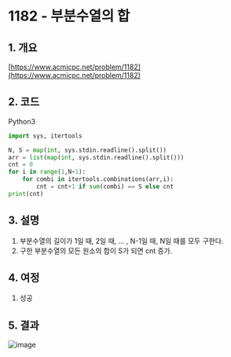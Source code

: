 # **1182 - 부분수열의 합**

## **1. 개요**

[https://www.acmicpc.net/problem/1182](https://www.acmicpc.net/problem/1182)

## **2. 코드**

Python3

```python
import sys, itertools

N, S = map(int, sys.stdin.readline().split())
arr = list(map(int, sys.stdin.readline().split()))
cnt = 0
for i in range(1,N+1):
    for combi in itertools.combinations(arr,i):
        cnt = cnt+1 if sum(combi) == S else cnt
print(cnt)
```

## **3. 설명**

1. 부분수열의 길이가 1일 때, 2일 때, ... , N-1일 때, N일 때를 모두 구한다.
2. 구한 부분수열의 모든 원소의 합이 S가 되면 cnt 증가.

## **4. 여정**

1. 성공

## **5. 결과**
![image](https://user-images.githubusercontent.com/41278416/90486490-fb30f600-e173-11ea-9a19-f5aee9c8df46.png)